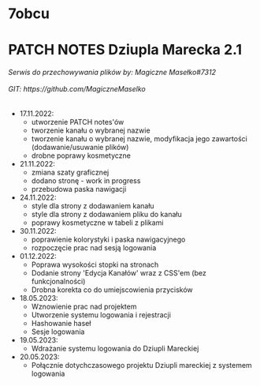 # 7obcu
<h1>PATCH NOTES Dziupla Marecka 2.1</h1>
        <h6>
            Serwis do przechowywania plików by: Magiczne Masełko#7312
            <br />
            <br />
            GIT: https://github.com/MagiczneMaselko
        </h6>
        <h5></h5>
        <ul class="list">
            <li>
                17.11.2022:
                <ul>
                    <li>utworzenie PATCH notes'ów</li>
                    <li>tworzenie kanału o wybranej nazwie</li>
                    <li>
                        tworzenie kanału o wybranej nazwie, modyfikacja jego zawartości
                        (dodawanie/usuwanie plików)
                    </li>
                    <li>drobne poprawy kosmetyczne</li>
                </ul>
            </li>
            <li>
                21.11.2022:
                <ul>
                    <li>zmiana szaty graficznej</li>
                    <li>dodano stronę - work in progress</li>
                    <li>przebudowa paska nawigacji</li>
                </ul>
            </li>
            <li>
                24.11.2022:
                <ul>
                    <li>style dla strony z dodawaniem kanału</li>
                    <li>style dla strony z dodawaniem pliku do kanału</li>
                    <li>poprawy kosmetyczne w tabeli z plikami</li>
                </ul>
            </li>
            <li>
                30.11.2022:
                <ul>
                    <li>poprawienie kolorystyki i paska nawigacyjnego</li>
                    <li>rozpoczęcie prac nad sesją logowania</li>
                </ul>
            </li>
            <li>
                01.12.2022:
                <ul>
                    <li>Poprawa wysokości stopki na stronach</li>
                    <li>
                        Dodanie strony 'Edycja Kanałów' wraz z CSS'em (bez funkcjonalności)
                    </li>
                    <li>Drobna korekta co do umiejscowienia przycisków</li>
                </ul>
            </li>
            <li>
                18.05.2023:
                <ul>
                    <li>Wznowienie prac nad projektem</li>
                    <li>Utworzenie systemu logowania i rejestracji</li>
                    <li>Hashowanie haseł</li>
                    <li>Sesje logowania</li>
                </ul>
            </li>
            <li>
                19.05.2023:
                <ul>
                  <li>Wdrażanie systemu logowania do Dziupli Mareckiej</li>
                </ul>
            </li>
            <li>
                20.05.2023:
                <ul>
                    <li>Połącznie dotychczasowego projektu Dziupli mareckiej z systemem logowania</li>
                </ul>
            </li>
        </ul>
